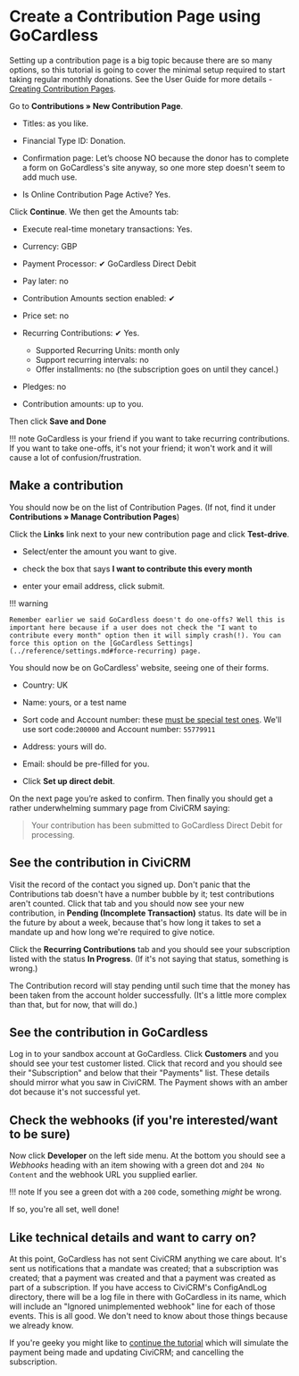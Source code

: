 # Create a Contribution Page using GoCardless

Setting up a contribution page is a big topic because there are so many
options, so this tutorial is going to cover the minimal setup required to
start taking regular monthly donations. See the User Guide for more details - [Creating Contribution Pages](https://docs.civicrm.org/user/en/latest/contributions/online-contributions/).

Go to **Contributions » New Contribution Page**.

- Titles: as you like.

- Financial Type ID: Donation.

- Confirmation page: Let’s choose NO because the donor has to complete
  a form on GoCardless's site anyway, so one more step doesn't seem to add
  much use.

- Is Online Contribution Page Active? Yes.

Click **Continue**. We then get the Amounts tab:

- Execute real-time monetary transactions: Yes.

- Currency: GBP

- Payment Processor: ✔ GoCardless Direct Debit

- Pay later: no

- Contribution Amounts section enabled: ✔ 

- Price set: no

- Recurring Contributions: ✔ Yes.

   - Supported Recurring Units: month only
   - Support recurring intervals: no
   - Offer installments: no (the subscription goes on until they cancel.)

- Pledges: no

- Contribution amounts: up to you.

Then click **Save and Done**

!!! note
    GoCardless is your friend if you want to take recurring contributions.
    If you want to take one-offs, it's not your friend; it won't work and
    it will cause a lot of confusion/frustration.

## Make a contribution

You should now be on the list of Contribution Pages. (If not, find it
under **Contributions » Manage Contribution Pages**)

Click the **Links** link next to your new contribution page and click
**Test-drive**.

- Select/enter the amount you want to give.

- check the box that says **I want to contribute this every month**

- enter your email address, click submit.

!!! warning

    Remember earlier we said GoCardless doesn't do one-offs? Well this is
    important here because if a user does not check the "I want to
    contribute every month" option then it will simply crash(!). You can 
    force this option on the [GoCardless Settings](../reference/settings.md#force-recurring) page.

You should now be on GoCardless' website, seeing one of their forms.

- Country: UK

- Name: yours, or a test name

- Sort code and Account number: these [must be special test
  ones](https://developer.gocardless.com/getting-started/developer-tools/test-bank-details/).
  We'll use sort code:`200000` and Account number: `55779911`

- Address: yours will do.

- Email: should be pre-filled for you.

- Click **Set up direct debit**.

On the next page you’re asked to confirm. Then finally you should get
a rather underwhelming summary page from CiviCRM saying:

> Your contribution has been submitted to GoCardless Direct Debit for processing.

## See the contribution in CiviCRM

Visit the record of the contact you signed up. Don't panic that the
Contributions tab doesn't have a number bubble by it; test contributions
aren't counted. Click that tab and you should now see your new
contribution, in **Pending (Incomplete Transaction)** status. Its date
will be in the future by about a week, because that's how long it takes to
set a mandate up and how long we're required to give notice.

Click the **Recurring Contributions** tab and you should see your
subscription listed with the status **In Progress**. (If it's not saying
that status, something is wrong.)

The Contribution record will stay pending until such time that the money
has been taken from the account holder successfully. (It's a little more
complex than that, but for now, that will do.)

## See the contribution in GoCardless

Log in to your sandbox account at GoCardless. Click **Customers** and you
should see your test customer listed. Click that record and you should see
their "Subscription" and below that their "Payments" list. These details
should mirror what you saw in CiviCRM. The Payment shows with an amber dot
because it's not successful yet.

## Check the webhooks (if you're interested/want to be sure)

Now click **Developer** on the left side menu. At the bottom you should
see a *Webhooks* heading with an item showing with a green dot and `204 No
Content` and the webhook URL you supplied earlier.

!!! note
    If you see a green dot with a `200` code, something *might* be wrong.

If so, you're all set, well done!

## Like technical details and want to carry on?

At this point, GoCardless has not sent CiviCRM anything we care about.
It's sent us notifications that a mandate was created; that a subscription
was created; that a payment was created and that a payment was created as
part of a subscription. If you have access to CiviCRM's ConfigAndLog
directory, there will be a log file in there with GoCardless in its name,
which will include an "Ignored unimplemented webhook" line for each of
those events. This is all good. We don't need to know about those things
because we already know.

If you're geeky you might like to [continue the
tutorial](extra-marks.md) which will simulate the payment being
made and updating CiviCRM; and cancelling the subscription.
